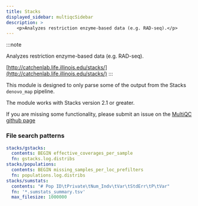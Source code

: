 ```yaml
---
title: Stacks
displayed_sidebar: multiqcSidebar
description: >
    <p>Analyzes restriction enzyme-based data (e.g. RAD-seq).</p>
---
```


<!--
~~~~~ DO NOT EDIT ~~~~~
This file is autogenerated from the MultiQC module python docstring.
Do not edit the markdown, it will be overwritten.

File path for the source of this content: multiqc/modules/stacks/stacks.py
~~~~~~~~~~~~~~~~~~~~~~~
-->

:::note
<p>Analyzes restriction enzyme-based data (e.g. RAD-seq).</p>

[http://catchenlab.life.illinois.edu/stacks/](http://catchenlab.life.illinois.edu/stacks/)
:::

This module is designed to only parse some of the output from the Stacks `denovo_map` pipeline.

The module works with Stacks version 2.1 or greater.

If you are missing some functionality, please submit an issue on the [MultiQC github page](https://github.com/MultiQC/MultiQC)

### File search patterns

```yaml
stacks/gstacks:
  contents: BEGIN effective_coverages_per_sample
  fn: gstacks.log.distribs
stacks/populations:
  contents: BEGIN missing_samples_per_loc_prefilters
  fn: populations.log.distribs
stacks/sumstats:
  contents: "# Pop ID\tPrivate\tNum_Indv\tVar\tStdErr\tP\tVar"
  fn: '*.sumstats_summary.tsv'
  max_filesize: 1000000
```
    